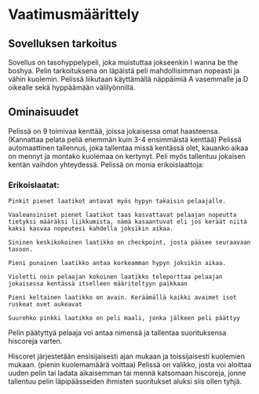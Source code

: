 # Vaatimusmäärittely
## Sovelluksen tarkoitus
Sovellus on tasohyppelypeli, joka muistuttaa jokseenkin I wanna be the boshya.
Pelin tarkoituksena on läpäistä peli mahdollisimman nopeasti ja vähin kuolemin. 
Pelissä liikutaan käyttämällä näppäimiä A vasemmalle ja D oikealle sekä hyppäämään välilyönnillä.

## Ominaisuudet
Pelissä on 9 toimivaa kenttää, joissa jokaisessa omat haasteensa. (Kannattaa pelata peliä enemmän kuin 3-4 ensimmäistä kenttää)
Pelissä automaattinen tallennus, joka tallentaa missä kentässä olet, kauanko aikaa on mennyt ja montako kuolemaa on kertynyt. Peli myös tallentuu jokaisen kentän vaihdon yhteydessä.
Pelissä on monia erikoislaattoja:
### Erikoislaatat: 
```
Pinkit pienet laatikot antavat myös hypyn takaisin pelaajalle.
```
```
Vaaleansiniset pienet laatikot taas kasvattavat pelaajan nopeutta tietyksi määräksi liikkumista, nämä kasaantuvat eli jos keräät niitä kaksi kasvaa nopeutesi kahdella joksikin aikaa.
```
```
Sininen keskikokoinen laatikko on checkpoint, josta pääsee seuraavaan tasoon.
```
```
Pieni punainen laatikko antaa korkeamman hypyn joksikin aikaa.
```
```
Violetti noin pelaajan kokoinen laatikko teleporttaa pelaajan jokaisessa kentässä itselleen määriteltyyn paikkaan
```
```
Pieni keltainen laatikko on avain. Keräämällä kaikki avaimet isot ruskeat ovet aukeavat
```
```
Suurehko pinkki laatikko on peli maali, jonka jälkeen peli päättyy
```
Pelin päätyttyä pelaaja voi antaa nimensä ja tallentaa suorituksensa hiscoreja varten.

Hiscoret järjestetään ensisijaisesti ajan mukaan ja toissijaisesti kuolemien mukaan. (pienin kuolemamäärä voittaa)
Pelissä on valikko, josta voi aloittaa uuden pelin tai ladata aikaisemman tai mennä katsomaan hiscoreja, jonne tallentuu pelin läpipäässeiden ihmisten suoritukset aluksi siis ollen tyhjä.


